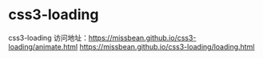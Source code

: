 # css3-loading
css3-loading
访问地址：https://missbean.github.io/css3-loading/animate.html
https://missbean.github.io/css3-loading/loading.html
